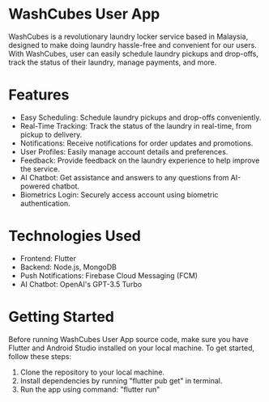 # WashCubes User App
WashCubes is a revolutionary laundry locker service based in Malaysia, designed to make doing laundry hassle-free and convenient for our users. With WashCubes, user can easily schedule laundry pickups and drop-offs, track the status of their laundry, manage payments, and more.

# Features
- Easy Scheduling: Schedule laundry pickups and drop-offs conveniently.
- Real-Time Tracking: Track the status of the laundry in real-time, from pickup to delivery.
- Notifications: Receive notifications for order updates and promotions.
- User Profiles: Easily manage account details and preferences.
- Feedback: Provide feedback on the laundry experience to help improve the service.
- AI Chatbot: Get assistance and answers to any questions from AI-powered chatbot.
- Biometrics Login: Securely access account using biometric authentication.

# Technologies Used
- Frontend: Flutter
- Backend: Node.js, MongoDB
- Push Notifications: Firebase Cloud Messaging (FCM)
- AI Chatbot: OpenAI's GPT-3.5 Turbo

# Getting Started
Before running WashCubes User App source code, make sure you have Flutter and Android Studio installed on your local machine.
To get started, follow these steps:
1. Clone the repository to your local machine.
2. Install dependencies by running "flutter pub get" in terminal.
3. Run the app using command: "flutter run"

